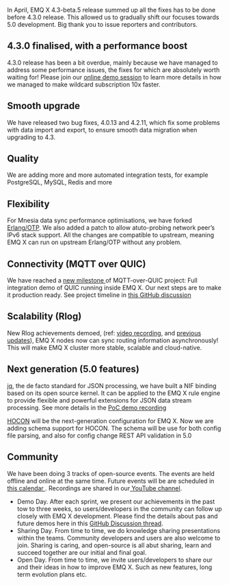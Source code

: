 In April, EMQ X 4.3-beta.5 release summed up all the fixes has to be done before 4.3.0 release. This allowed us to gradually shift our focuses towards 5.0 development. Big thank you to issue reporters and contributors.

## 4.3.0 finalised, with a performance boost

4.3.0 release has been a bit overdue, mainly because we have managed to address some performance issues, the fixes for which are absolutely worth waiting for! Please join our [online demo session](https://github.com/emqx/emqx/discussions/4463) to learn more details in how we managed to make wildcard subscription 10x faster.

## Smooth upgrade

We have released two bug fixes, 4.0.13 and 4.2.11, which fix some problems with data import and export, to ensure smooth data migration when upgrading to 4.3.

## Quality

We are adding more and more automated integration tests, for example PostgreSQL, MySQL, Redis and more

## Flexibility

For Mnesia data sync performance optimisations, we have forked [Erlang/OTP](https://github.com/emqx/otp). We also added a patch to allow atuto-probing network peer’s IPv6 stack support. All the changes are compatible to upstream, meaning EMQ X can run on upstream Erlang/OTP without any problem.

## Connectivity (MQTT over QUIC)

We have reached a [new milestone ](https://www.youtube.com/watch?v=j85mDP97MWA)of MQTT-over-QUIC project: Full integration demo of QUIC running inside EMQ X. Our next steps are to make it production ready. See project timeline in [this GitHub discussion](https://github.com/emqx/emqx/discussions/4379)

## Scalability (Rlog)

New Rlog achievements demoed, (ref: [video recording](https://www.youtube.com/watch?v=p2P_mC97ciU), and [previous updates](https://github.com/emqx/emqx/discussions/4463)), EMQ X nodes now can sync routing information asynchronously! This will make EMQ X cluster more stable, scalable and cloud-native.

## Next generation (5.0 features)

[jq](https://stedolan.github.io/jq/), the de facto standard for JSON processing, we have built a NIF binding based on its open source kernel. It can be applied to the EMQ X rule engine to provide flexible and powerful extensions for JSON data stream processing. See more details in the [PoC demo recording](https://www.youtube.com/watch?v=V1ceaQNcsEU)

[HOCON](https://github.com/emqx/hocon) will be the next-generation configuration for EMQ X. Now we are adding schema support for HOCON. The schema will be use for both config file parsing, and also for config change REST API validation in 5.0 

## Community

We have been doing 3 tracks of open-source events. The events are held offline and online at the same time. Future events will be are scheduled in [this calendar ](https://outlook.office365.com/calendar/published/be323b3a50ea4daeb04bf0c05ed94582@emqx.io/e4ef6b54cc7646ef86574323062cfdce15654452582260728863/calendar.html). Recordings are shared in our[ YouTube channel](https://www.youtube.com/channel/UC5FjR77ErAxvZENEWzQaO5Q).

- Demo Day. After each sprint, we present our achievements in the past tow to three weeks, so users/developers in the community can follow up closely with EMQ X development. Please find the details about pas and future demos here in this [GitHub Discussion thread](https://github.com/emqx/emqx/discussions/4463).
- Sharing Day. From time to time, we do knowledge sharing presentations within the teams. Community developers and users are also welcome to join. Sharing is caring, and open-source is all abut sharing, learn and succeed together are our initial and final goal.
- Open Day. From time to time, we invite users/developers to share our and their ideas in how to improve EMQ X. Such as new features, long term evolution plans etc.